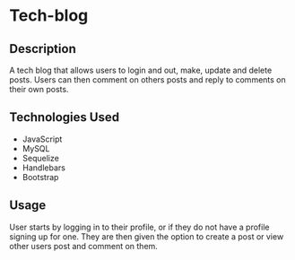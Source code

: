 # Tech-blog

## Description 

A tech blog that allows users to login and out, make, update and delete posts. Users can then comment on others posts and reply to comments on their own posts.

## Technologies Used

* JavaScript 
* MySQL
* Sequelize
* Handlebars
* Bootstrap

## Usage 

User starts by logging in to their profile, or if they do not have a profile signing up for one. They are then given the option to create a post or view other users post and comment on them. 